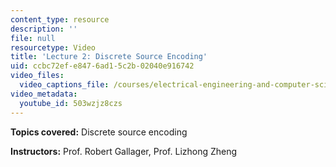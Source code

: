 ```yaml
---
content_type: resource
description: ''
file: null
resourcetype: Video
title: 'Lecture 2: Discrete Source Encoding'
uid: ccbc72ef-e847-6ad1-5c2b-02040e916742
video_files:
  video_captions_file: /courses/electrical-engineering-and-computer-science/6-450-principles-of-digital-communications-i-fall-2006/video-lectures/lecture-2-discrete-source-encoding/503wzjz8czs.vtt
video_metadata:
  youtube_id: 503wzjz8czs
---
```


**Topics covered:** Discrete source encoding

**Instructors:** Prof. Robert Gallager, Prof. Lizhong Zheng